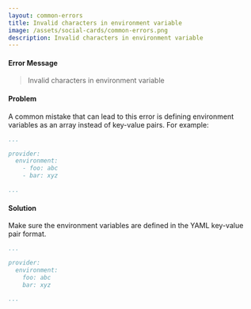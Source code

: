 ```yaml
---
layout: common-errors
title: Invalid characters in environment variable
image: /assets/social-cards/common-errors.png
description: Invalid characters in environment variable
---
```


#### Error Message

> Invalid characters in environment variable


#### Problem

A common mistake that can lead to this error is defining environment variables as an array instead of key-value pairs. For example:

``` yml
...

provider:
  environment:
    - foo: abc
    - bar: xyz

...
```

#### Solution

Make sure the environment variables are defined in the YAML key-value pair format.

``` yml
...

provider:
  environment:
    foo: abc
    bar: xyz

...
```
